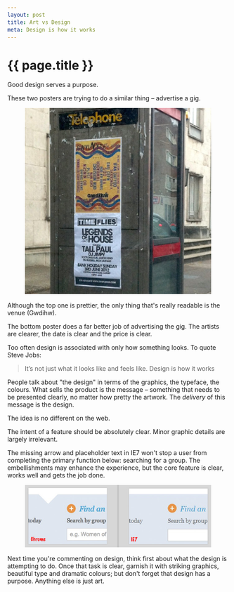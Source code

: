 ```yaml
---
layout: post
title: Art vs Design
meta: Design is how it works
---
```


# {{ page.title }}

Good design serves a purpose.

These two posters are trying to do a similar thing – advertise a gig.

<div class="grids cf">
	<figure class="grid-2">
		<img src="/images/posts/posters.jpg" alt="Picture of two gig posters" />
	</figure>
</div>

Although the top one is prettier, the only thing that's really readable is the venue (Gwdihw).

The bottom poster does a far better job of advertising the gig. The artists are clearer, the date is clear and the price is clear.

Too often design is associated with only how something looks. To quote Steve Jobs:

> It’s not just what it looks like and feels like. Design is how it works

People talk about "the design" in terms of the graphics, the typeface, the colours. What sells the product is the message – something that needs to be presented clearly, no matter how pretty the artwork. The _delivery_ of this message is the design.

The idea is no different on the web.

The intent of a feature should be absolutely clear. Minor graphic details are largely irrelevant.

The missing arrow and placeholder text in IE7 won't stop a user from completing the primary function below: searching for a group. The embellishments may enhance the experience, but the core feature is clear, works well and gets the job done.

<div class="grids cf">
	<figure class="grid-3">
		<img src="/images/posts/chrome-vs-ie7.jpg" alt="Comparison of minor differences between Chrome and IE7" />
	</figure>
</div>

Next time you're commenting on design, think first about what the design is attempting to do. Once that task is clear, garnish it with striking graphics, beautiful type and dramatic colours; but don't forget that design has a purpose. Anything else is just art.

